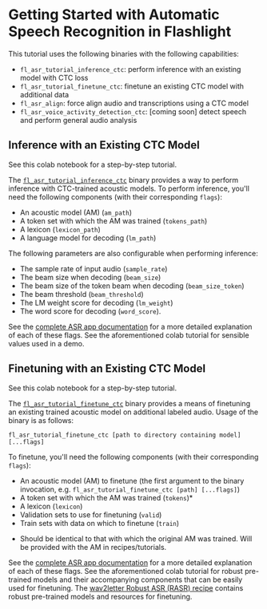 # Getting Started with Automatic Speech Recognition in Flashlight

This tutorial uses the following binaries with the following capabilities:
- `fl_asr_tutorial_inference_ctc`: perform inference with an existing model with CTC loss
- `fl_asr_tutorial_finetune_ctc`: finetune an existing CTC model with additional data
- `fl_asr_align`: force align audio and transcriptions using a CTC model
- `fl_asr_voice_activity_detection_ctc`: [coming soon] detect speech and perform general audio analysis

## Inference with an Existing CTC Model

See this colab notebook for a step-by-step tutorial.

The [`fl_asr_tutorial_inference_ctc`](https://github.com/facebookresearch/flashlight/blob/master/flashlight/app/asr/tutorial/InferenceCTC.cpp) binary provides a way to perform inference with CTC-trained acoustic models. To perform inference, you'll need the following components (with their corresponding `flags`):
- An acoustic model (AM) (`am_path`)
- A token set with which the AM was trained (`tokens_path`)
- A lexicon (`lexicon_path`)
- A language model for decoding (`lm_path`)

The following parameters are also configurable when performing inference:
- The sample rate of input audio (`sample_rate`)
- The beam size when decoding (`beam_size`)
- The beam size of the token beam when decoding (`beam_size_token`)
- The beam threshold (`beam_threshold`)
- The LM weight score for decoding (`lm_weight`)
- The word score for decoding (`word_score`).

See the [complete ASR app documentation](https://github.com/jacobkahn/flashlight/blob/tutorial_docs/flashlight/app/asr/README.md) for a more detailed explanation of each of these flags. See the aforementioned colab tutorial for sensible values used in a demo.

## Finetuning with an Existing CTC Model

See this colab notebook for a step-by-step tutorial.

The [`fl_asr_tutorial_finetune_ctc`](https://github.com/jacobkahn/flashlight/blob/tutorial_docs/flashlight/app/asr/tutorial/FinetuneCTC.cpp) binary provides a means of finetuning an existing trained acoustic model on additional labeled audio. Usage of the binary is as follows:
```
fl_asr_tutorial_finetune_ctc [path to directory containing model] [...flags]
```
To finetune, you'll need the following components (with their corresponding `flags`):
- An acoustic model (AM) to finetune (the first argument to the binary invocation, e.g. `fl_asr_tutorial_finetune_ctc [path] [...flags]`)
- A token set with which the AM was trained (`tokens`)*
- A lexicon (`lexicon`)
- Validation sets to use for finetuning (`valid`)
- Train sets with data on which to finetune (`train`)

* Should be identical to that with which the original AM was trained. Will be provided with the AM in recipes/tutorials.

See the [complete ASR app documentation](https://github.com/jacobkahn/flashlight/blob/tutorial_docs/flashlight/app/asr/README.md) for a more detailed explanation of each of these flags. See the aforementioned colab tutorial for robust pre-trained models and their accompanying components that can be easily used for finetuning. The [wav2letter Robust ASR (RASR) recipe](https://github.com/facebookresearch/wav2letter/tree/master/recipes/rasr) contains robust pre-trained models and resources for finetuning.
